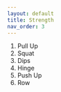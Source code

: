 ```yaml
---
layout: default
title: Strength
nav_order: 3
---
```


1. Pull Up
2. Squat
3. Dips
4. Hinge
5. Push Up
6. Row
